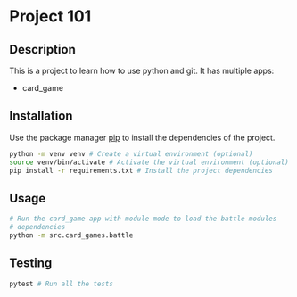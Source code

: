 
# Project 101


## Description

This is a project to learn how to use python and git.
It has multiple apps:
- card_game

## Installation

Use the package manager [pip](https://pip.pypa.io/en/stable/) to install the dependencies of
the project.

```bash
python -m venv venv # Create a virtual environment (optional)
source venv/bin/activate # Activate the virtual environment (optional)
pip install -r requirements.txt # Install the project dependencies
```

## Usage

```bash
# Run the card_game app with module mode to load the battle modules
# dependencies
python -m src.card_games.battle
```

## Testing

```bash
pytest # Run all the tests
```
